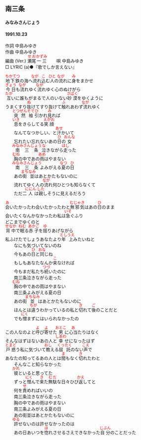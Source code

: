 <style type="text/css">
	ruby{
	    ruby-position: over;
	}
	ruby > rt{font-size: 12px;color:red;}
	p{font:16px;font-size: '楷体'}
</style>
## 南三条
#### みなみさんじょう
#### 1991.10.23 


作詞     中島みゆき  
作曲      中島みゆき  
編曲 (Ver.) <ruby><rb>瀬尾</rb><rp>(</rp><rt>せお</rt><rp>)</rp></ruby><ruby><rb>一三</rb><rp>(</rp><rt>かずみ</rt><rp>)</rp></ruby>　　 
唄     中島みゆき   
□ LYRIC (a)●『歌でしか言えない』  　
   
   
<ruby><rb>地下鉄</rb><rp>(</rp><rt>ちかてつ</rt><rp>)</rp></ruby>の海へ<ruby><rb>流</rb><rp>(</rp><rt>なが</rt><rp>)</rp></ruby>れ<ruby><rb>込</rb><rp>(</rp><rt>こ</rt><rp>)</rp></ruby>む<ruby><rb>人</rb><rp>(</rp><rt>ひと</rt><rp>)</rp></ruby>の<ruby><rb>流</rb><rp>(</rp><rt>なが</rt><rp>)</rp></ruby>れに<ruby><rb>身</rb><rp>(</rp><rt>み</rt><rp>)</rp></ruby>をまかせ   
<ruby><rb>今日</rb><rp>(</rp><rt>きょう</rt><rp>)</rp></ruby>も<ruby><rb>流</rb><rp>(</rp><rt>なが</rt><rp>)</rp></ruby>れゆく<ruby><rb>流</rb><rp>(</rp><rt>なが</rt><rp>)</rp></ruby>れゆく心のぬけがら   
<ruby><rb>互</rb><rp>(</rp><rt>たが</rt><rp>)</rp></ruby>いに誰もがまるで人のいない<ruby><rb>砂漠</rb><rp>(</rp><rt>さばく</rt><rp>)</rp></ruby>をゆくように   
うまくすり<ruby><rb>抜</rb><rp>(</rp><rt>ぬ</rt><rp>)</rp></ruby>けてすり抜けて<ruby><rb>触</rb><rp>(</rp><rt>ふ</rt><rp>)</rp></ruby>れあわず<ruby><rb>流</rb><rp>(</rp><rt>なが</rt><rp>)</rp></ruby>れゆく   
　　<ruby><rb>突然</rb><rp>(</rp><rt>とつぜん</rt><rp>)</rp></ruby><ruby><rb>袖</rb><rp>(</rp><rt>そで</rt><rp>)</rp></ruby><ruby><rb>引</rb><rp>(</rp><rt>ひ</rt><rp>)</rp></ruby>かれ<ruby><rb>見</rb><rp>(</rp><rt>み</rt><rp>)</rp></ruby>れば   
　　<ruby><rb>息</rb><rp>(</rp><rt>いき</rt><rp>)</rp></ruby>をきらしてる<ruby><rb>笑顔</rb><rp>(</rp><rt>えがお</rt><rp>)</rp></ruby>   
　　なんてなつかしい、と<ruby><rb>汗</rb><rp>(</rp><rt>あせ</rt><rp>)</rp></ruby>かいて   
　　忘れたい忘れないあの<ruby><rb>日</rb><rp>(</rp><rt>ひ</rt><rp>)</rp></ruby>の<ruby><rb>女</rb><rp>(</rp><rt>おんな</rt><rp>)</rp></ruby>   
　　<ruby><rb>南</rb><rp>(</rp><rt>みなみ</rt><rp>)</rp></ruby><ruby><rb>三</rb><rp>(</rp><rt>さん</rt><rp>)</rp></ruby><ruby><rb>条</rb><rp>(</rp><rt>じょう</rt><rp>)</rp></ruby><ruby><rb>泣</rb><rp>(</rp><rt>な</rt><rp>)</rp></ruby>きながら<ruby><rb>走</rb><rp>(</rp><rt>はし</rt><rp>)</rp></ruby>った   
　　<ruby><rb>胸</rb><rp>(</rp><rt>むね</rt><rp>)</rp></ruby>の中であの<ruby><rb>雨</rb><rp>(</rp><rt>あめ</rt><rp>)</rp></ruby>はやまない   
　　<ruby><rb>南</rb><rp>(</rp><rt>みなみ</rt><rp>)</rp></ruby><ruby><rb>三</rb><rp>(</rp><rt>さん</rt><rp>)</rp></ruby><ruby><rb>条</rb><rp>(</rp><rt>じょう</rt><rp>)</rp></ruby>よみがえる<ruby><rb>夏</rb><rp>(</rp><rt>なつ</rt><rp>)</rp></ruby>の<ruby><rb>日</rb><rp>(</rp><rt>ひ</rt><rp>)</rp></ruby>   
　　あの<ruby><rb>街</rb><rp>(</rp><rt>まち</rt><rp>)</rp></ruby><ruby><rb>並</rb><rp>(</rp><rt>なみ</rt><rp>)</rp></ruby>はあとかたもないのに   
　　流れてゆく人の<ruby><rb>流</rb><rp>(</rp><rt>なが</rt><rp>)</rp></ruby>れ何ひとつも知らなくて   
　　ただ二<ruby><rb>人</rb><rp>(</rp><rt>ににん</rt><rp>)</rp></ruby>は<ruby><rb>親</rb><rp>(</rp><rt>した</rt><rp>)</rp></ruby>しそうに見えるだろう   
   
<ruby><rb>会</rb><rp>(</rp><rt>あ</rt><rp>)</rp></ruby>いたかったわ会いたかったわと<ruby><rb>無邪気</rb><rp>(</rp><rt>むじゃき</rt><rp>)</rp></ruby>はあの<ruby><rb>日</rb><rp>(</rp><rt>ひ</rt><rp>)</rp></ruby>のまま   
会いたくなんかなかったわ私は<ruby><rb>急</rb><rp>(</rp><rt>いそ</rt><rp>)</rp></ruby>ぐふり   
どこまでゆくのと   
<ruby><rb>背中</rb><rp>(</rp><rt>せなか</rt><rp>)</rp></ruby>で<ruby><rb>眠</rb><rp>(</rp><rt>ねむ</rt><rp>)</rp></ruby>る<ruby><rb>赤子</rb><rp>(</rp><rt>あかご</rt><rp>)</rp></ruby>を<ruby><rb>揺</rb><rp>(</rp><rt>ゆ</rt><rp>)</rp></ruby>りあげながら   
私ふけたでしょうあなたより<ruby><rb>年上</rb><rp>(</rp><rt>としうえ</rt><rp>)</rp></ruby>みたいねと   
　　なにも気づいてないのね   
　　今もあの<ruby><rb>日</rb><rp>(</rp><rt>ひ</rt><rp>)</rp></ruby>と<ruby><rb>同</rb><rp>(</rp><rt>おな</rt><rp>)</rp></ruby>じね   
　　もしもあなたなんか<ruby><rb>来</rb><rp>(</rp><rt>こ</rt><rp>)</rp></ruby>なければ   
　　今もまだ私たち<ruby><rb>続</rb><rp>(</rp><rt>つづ</rt><rp>)</rp></ruby>いたのに   
　　南三条泣きながら走った   
　　<ruby><rb>胸</rb><rp>(</rp><rt>むね</rt><rp>)</rp></ruby>の中であの雨はやまない   
　　南三条よみがえる夏の日   
　　あの街<ruby><rb>並</rb><rp>(</rp><rt>まちなみ</rt><rp>)</rp></ruby>はあとかたもないのに   
　　ほんとは<ruby><rb>違</rb><rp>(</rp><rt>ちが</rt><rp>)</rp></ruby>うわかっているの私と<ruby><rb>切</rb><rp>(</rp><rt>き</rt><rp>)</rp></ruby>れて<ruby><rb>後</rb><rp>(</rp><rt>ご</rt><rp>)</rp></ruby>のことだと   
　　でも<ruby><rb>憎</rb><rp>(</rp><rt>にく</rt><rp>)</rp></ruby>まずにはいられなかったの   
   
この人なのよと<ruby><rb>呼</rb><rp>(</rp><rt>よ</rt><rp>)</rp></ruby>び<ruby><rb>寄</rb><rp>(</rp><rt>よ</rt><rp>)</rp></ruby>せた<ruby><rb>男</rb><rp>(</rp><rt>おとこ</rt><rp>)</rp></ruby>に<ruby><rb>心当</rb><rp>(</rp><rt>あ</rt><rp>)</rp></ruby>たりはなく   
そんなはずはないあの人と<ruby><rb>幸</rb><rp>(</rp><rt>しあわ</rt><rp>)</rp></ruby>せになったはず   
<ruby><rb>戸惑</rb><rp>(</rp><rt>とまど</rt><rp>)</rp></ruby>う私に気づいて<ruby><rb>教</rb><rp>(</rp><rt>おし</rt><rp>)</rp></ruby>える<ruby><rb>屈託</rb><rp>(</rp><rt>くったく</rt><rp>)</rp></ruby>のない<ruby><rb>声</rb><rp>(</rp><rt>こえ</rt><rp>)</rp></ruby>で   
あなたの知ってるあの人とは<ruby><rb>間</rb><rp>(</rp><rt>ま</rt><rp>)</rp></ruby>もなく<ruby><rb>切</rb><rp>(</rp><rt>き</rt><rp>)</rp></ruby>れたわと   
　　そんなこと知らなかった   
　　<ruby><rb>彼</rb><rp>(</rp><rt>かれ</rt><rp>)</rp></ruby>といると思ってた   
　　ずっと<ruby><rb>憎</rb><rp>(</rp><rt>にく</rt><rp>)</rp></ruby>んで<ruby><rb>来</rb><rp>(</rp><rt>き</rt><rp>)</rp></ruby>た<ruby><rb>無駄</rb><rp>(</rp><rt>むだ</rt><rp>)</rp></ruby>な日々</rb><rp>(</rp><rt>ひび</rt><rp>)</rp></ruby><ruby><rb>返</rb><rp>(</rp><rt>かえ</rt><rp>)</rp></ruby>してと   
　　何を<ruby><rb>責</rb><rp>(</rp><rt>せ</rt><rp>)</rp></ruby>めればいいの   
　　南三条泣きながら走った   
　　胸の中であの雨はやまない   
　　南三条よみがえる夏の日   
　　あの街並はあとかたもないのに   
　　<ruby><rb>許</rb><rp>(</rp><rt>ゆる</rt><rp>)</rp></ruby>せないのは許せなかったのは   
　　あの日あいつを<ruby><rb>惚</rb><rp>(</rp><rt>ほ</rt><rp>)</rp></ruby>れさせるさえできなかった<ruby><rb>自分</rb><rp>(</rp><rt>じぶん</rt><rp>)</rp></ruby>のことだった   